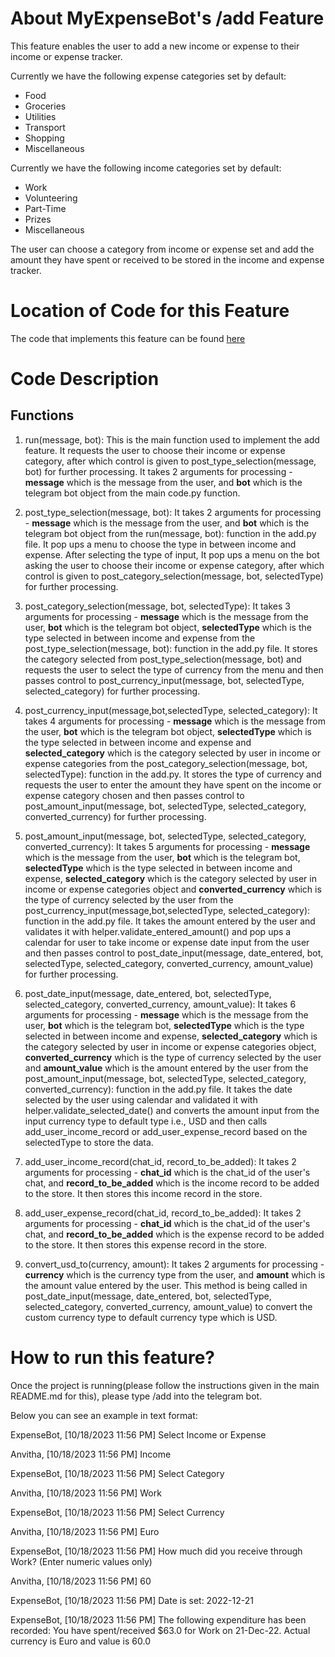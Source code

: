 # About MyExpenseBot's /add Feature
This feature enables the user to add a new income or expense to their income or expense tracker.

Currently we have the following expense categories set by default:

- Food
- Groceries
- Utilities
- Transport
- Shopping
- Miscellaneous

Currently we have the following income categories set by default:

- Work
- Volunteering
- Part-Time
- Prizes
- Miscellaneous

The user can choose a category from income or expense set and add the amount they have spent or received to be stored in the income and expense tracker.

# Location of Code for this Feature
The code that implements this feature can be found [here](https://github.com/nainisha-b/MyExpenseBot/blob/main/code/add.py)

# Code Description
## Functions

1. run(message, bot):
 This is the main function used to implement the add feature. It requests the user to choose their income or expense category, after which control is given to post_type_selection(message, bot) for further processing. It takes 2 arguments for processing - **message** which is the message from the user, and **bot** which is the telegram bot object from the main code.py function.

2. post_type_selection(message, bot):
 It takes 2 arguments for processing - **message** which is the message from the user, and **bot** which is the telegram bot object from the run(message, bot): function in the add.py file. It pop ups a menu to choose the type in between income and expense. After selecting the type of input, It pop ups a menu on the bot asking the user to choose their income or expense category, after which control is given to post_category_selection(message, bot, selectedType) for further processing. 

3. post_category_selection(message, bot, selectedType):
 It takes 3 arguments for processing - **message** which is the message from the user, **bot** which is the telegram bot object, **selectedType** which is the type selected in between income and expense from the post_type_selection(message, bot): function in the add.py file. It stores the category selected from post_type_selection(message, bot) and requests the user to select the type of currency from the menu and then passes control to post_currency_input(message, bot, selectedType, selected_category) for further processing.

4. post_currency_input(message,bot,selectedType, selected_category):
 It takes 4 arguments for processing - **message** which is the message from the user, **bot** which is the telegram bot object, **selectedType** which is the type selected in between income and expense and **selected_category** which is the category selected by user in income or expense categories from the post_category_selection(message, bot, selectedType): function in the add.py. It stores the type of currency and requests the user to enter the amount they have spent on the income or expense category chosen and then passes control to post_amount_input(message, bot, selectedType, selected_category, converted_currency) for further processing.

5. post_amount_input(message, bot, selectedType, selected_category, converted_currency):
 It takes 5 arguments for processing - **message** which is the message from the user, **bot** which is the telegram bot, **selectedType** which is the type selected in between income and expense, **selected_category** which is the category selected by user in income or expense categories object and **converted_currency** which is the type of currency selected by the user from the post_currency_input(message,bot,selectedType, selected_category): function in the add.py file. It takes the amount entered by the user and validates it with helper.validate_entered_amount() and pop ups a calendar for user to take income or expense date input from the user and then passes control to post_date_input(message, date_entered, bot, selectedType, selected_category, converted_currency, amount_value) for further processing.

 6. post_date_input(message, date_entered, bot, selectedType, selected_category, converted_currency, amount_value):
 It takes 6 arguments for processing - **message** which is the message from the user, **bot** which is the telegram bot, **selectedType** which is the type selected in between income and expense, **selected_category** which is the category selected by user in income or expense categories object, **converted_currency** which is the type of currency selected by the user and **amount_value** which is the amount entered by the user from the post_amount_input(message, bot, selectedType, selected_category, converted_currency): function in the add.py file. It takes the date selected by the user using calendar and validated it with helper.validate_selected_date() and converts the amount input from the input currency type to default type i.e., USD and then calls add_user_income_record or add_user_expense_record based on the selectedType to store the data.

7. add_user_income_record(chat_id, record_to_be_added):
 It takes 2 arguments for processing - **chat_id** which is the chat_id of the user's chat, and **record_to_be_added** which is the income record to be added to the store. It then stores this income record in the store.

8. add_user_expense_record(chat_id, record_to_be_added):
 It takes 2 arguments for processing - **chat_id** which is the chat_id of the user's chat, and **record_to_be_added** which is the expense record to be added to the store. It then stores this expense record in the store.

9. convert_usd_to(currency, amount):
 It takes 2 arguments for processing - **currency** which is the currency type from the user, and **amount** which is the amount value entered by the user. This method is being called in post_date_input(message, date_entered, bot, selectedType, selected_category, converted_currency, amount_value) to convert the custom currency type to default currency type which is USD.

# How to run this feature?
Once the project is running(please follow the instructions given in the main README.md for this), please type /add into the telegram bot.

Below you can see an example in text format:

ExpenseBot, [10/18/2023 11:56 PM]
Select Income or Expense

Anvitha, [10/18/2023 11:56 PM]
Income

ExpenseBot, [10/18/2023 11:56 PM]
Select Category

Anvitha, [10/18/2023 11:56 PM]
Work

ExpenseBot, [10/18/2023 11:56 PM]
Select Currency

Anvitha, [10/18/2023 11:56 PM]
Euro

ExpenseBot, [10/18/2023 11:56 PM]
How much did you receive through Work? 
(Enter numeric values only)

Anvitha, [10/18/2023 11:56 PM]
60

ExpenseBot, [10/18/2023 11:56 PM]
Date is set: 2022-12-21

ExpenseBot, [10/18/2023 11:56 PM]
The following expenditure has been recorded: You have spent/received $63.0 for Work on 21-Dec-22. Actual currency is Euro and value is 60.0